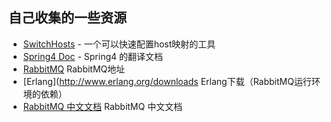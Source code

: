 ## 自己收集的一些资源
* [SwitchHosts](https://github.com/oldj/SwitchHosts) - 一个可以快速配置host映射的工具
* [Spring4 Doc](https://github.com/b2gats/stone-docs/) - Spring4 的翻译文档
* [RabbitMQ](http://www.rabbitmq.com/getstarted.html) RabbitMQ地址
* [Erlang](http://www.erlang.org/downloads Erlang下载（RabbitMQ运行环境的依赖）
* [RabbitMQ 中文文档](http://rabbitmq.mr-ping.com/installation/Installing_on_Debian_Ubuntu.html) RabbitMQ 中文文档


